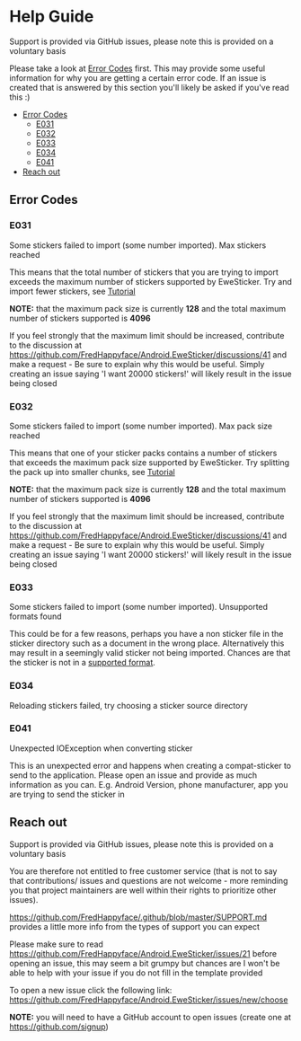 
<!-- omit in toc -->
# Help Guide

Support is provided via GitHub issues, please note this is provided on a voluntary basis

Please take a look at [Error Codes](#error-codes) first. This may provide some useful information
for why you are getting a certain error code. If an issue is created that is answered by this section
you'll likely be asked if you've read this :)

- [Error Codes](#error-codes)
	- [E031](#e031)
	- [E032](#e032)
	- [E033](#e033)
	- [E034](#e034)
	- [E041](#e041)
- [Reach out](#reach-out)

## Error Codes

### E031
Some stickers failed to import (some number imported). Max stickers reached

This means that the total number of stickers that you are trying to import exceeds the
maximum number of stickers supported by EweSticker. Try and import fewer stickers,
see [Tutorial](/documentation/tutorials)

**NOTE:** that the maximum pack size is currently **128** and the total maximum number of stickers supported
is **4096**

If you feel strongly that the maximum limit should be increased, contribute to the discussion at
https://github.com/FredHappyface/Android.EweSticker/discussions/41 and make a request - Be sure
to explain why this would be useful. Simply creating an issue saying 'I want 20000 stickers!'
will likely result in the issue being closed

### E032
Some stickers failed to import (some number imported). Max pack size reached

This means that one of your sticker packs contains a number of stickers that exceeds the
maximum pack size supported by EweSticker. Try splitting the pack up into smaller chunks,
see [Tutorial](/documentation/tutorials)

**NOTE:** that the maximum pack size is currently **128** and the total maximum number of stickers supported
is **4096**

If you feel strongly that the maximum limit should be increased, contribute to the discussion at
https://github.com/FredHappyface/Android.EweSticker/discussions/41 and make a request - Be sure
to explain why this would be useful. Simply creating an issue saying 'I want 20000 stickers!'
will likely result in the issue being closed

### E033
Some stickers failed to import (some number imported). Unsupported formats found

This could be for a few reasons, perhaps you have a non sticker file in the sticker directory such
as a document in the wrong place. Alternatively this may result in a seemingly valid sticker not being
imported. Chances are that the sticker is not in a [supported format](/README.md#features).

### E034

Reloading stickers failed, try choosing a sticker source directory

### E041
Unexpected IOException when converting sticker

This is an unexpected error and happens when creating a compat-sticker to send to the application.
Please open an issue and provide as much information as you can. E.g. Android Version, phone
manufacturer, app you are trying to send the sticker in

## Reach out

Support is provided via GitHub issues, please note this is provided on a voluntary basis

You are therefore not entitled to free customer service (that is not to say that contributions/ issues and questions are not welcome - more reminding you that project maintainers are well within their rights to prioritize other issues).

https://github.com/FredHappyface/.github/blob/master/SUPPORT.md provides a little more info
from the types of support you can expect

Please make sure to read https://github.com/FredHappyface/Android.EweSticker/issues/21 before
opening an issue, this may seem a bit grumpy but chances are I won't be able to help with your
issue if you do not fill in the template provided

To open a new issue click the following link: https://github.com/FredHappyface/Android.EweSticker/issues/new/choose

**NOTE:** you will need to have a GitHub account to open issues (create one at https://github.com/signup)
